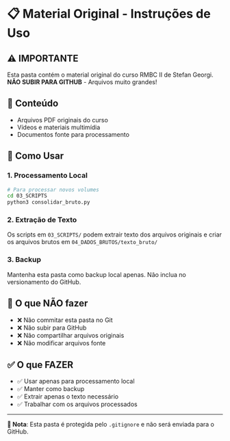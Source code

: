 # 📋 Material Original - Instruções de Uso

## ⚠️ **IMPORTANTE**

Esta pasta contém o material original do curso RMBC II de Stefan Georgi.
**NÃO SUBIR PARA GITHUB** - Arquivos muito grandes!

## 📁 **Conteúdo**

- Arquivos PDF originais do curso
- Vídeos e materiais multimídia
- Documentos fonte para processamento

## 🔧 **Como Usar**

### **1. Processamento Local**
```bash
# Para processar novos volumes
cd 03_SCRIPTS
python3 consolidar_bruto.py
```

### **2. Extração de Texto**
Os scripts em `03_SCRIPTS/` podem extrair texto dos arquivos originais
e criar os arquivos brutos em `04_DADOS_BRUTOS/texto_bruto/`

### **3. Backup**
Mantenha esta pasta como backup local apenas.
Não inclua no versionamento do GitHub.

## 🚫 **O que NÃO fazer**

- ❌ Não commitar esta pasta no Git
- ❌ Não subir para GitHub
- ❌ Não compartilhar arquivos originais
- ❌ Não modificar arquivos fonte

## ✅ **O que FAZER**

- ✅ Usar apenas para processamento local
- ✅ Manter como backup
- ✅ Extrair apenas o texto necessário
- ✅ Trabalhar com os arquivos processados

---

**📝 Nota**: Esta pasta é protegida pelo `.gitignore` e não será enviada para o GitHub. 